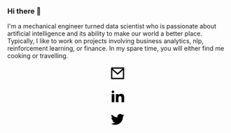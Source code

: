 ### Hi there 👋

I'm a mechanical engineer turned data scientist who is passionate about artificial intelligence and its ability to make our world a better place. Typically, I like to work on projects involving business analytics, nlp, reinforcement learning, or finance. In my spare time, you will either find me cooking or travelling.


<p align="center">
  <a href="mailto: vibhormalik97@gmail.com">
  <img src="https://github.com/vibhormalik97/vibhormalik97/blob/master/mail-line.png" />
  </a>
</p>

<a href="https://www.linkedin.com/in/vibhor-malik/">
<p align="center">
<img src="https://github.com/vibhormalik97/vibhormalik97/blob/master/linkedin-fill.png" />
</p>
</a>
                                                                                      
<p align="center">
<a href="https://twitter.com/Vibhor_Malik97/">
<img src="https://github.com/vibhormalik97/vibhormalik97/blob/master/twitter-fill.png" />
</a>
</p>
<!--
**vibhormalik97/vibhormalik97** is a ✨ _special_ ✨ repository because its `README.md` (this file) appears on your GitHub profile.

Here are some ideas to get you started:

- 🔭 I’m currently working on ...
- 🌱 I’m currently learning ...
- 👯 I’m looking to collaborate on ...
- 🤔 I’m looking for help with ...
- 💬 Ask me about ...
- 📫 How to reach me: ...
- 😄 Pronouns: ...
- ⚡ Fun fact: ...
-->
